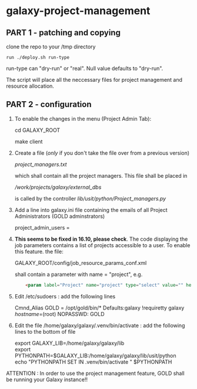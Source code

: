 # galaxy-project-management   


## PART 1 - patching and copying

clone the repo to your /tmp directory

    run ./deploy.sh run-type

run-type can "dry-run" or "real". Null value defaults to "dry-run". 

The script will place all the neccessary files for project management and resource allocation.


## PART 2 - configuration

1. To enable the changes in the menu (Project Admin Tab):
	
    cd GALAXY_ROOT  
	
    make client
	
	
2. Create a file (_only_ if you don't take the file over from a previous version)

	_project_managers.txt_
	
	which shall contain all the project managers. This file shall be placed in 
	
    _/work/projects/galaxy/external_dbs_	
	
	is called by the controller _lib/usit/python/Project_managers.py_
	
	
3. Add a line into galaxy.ini file containing the emails of all Project Administrators (GOLD adminstrators)

    project_admin_users = <EMAIL LIST>  
	
	
4. **This seems to be fixed in 16.10, please check**. The code displaying the job parameters contains a list of projects accessible to a user. To enable this feature. the file: 

    GALAXY_ROOT/config/job_resource_params_conf.xml
	
	shall contain a parameter with name = "project", e.g.  

	```html
		<param label="Project" name="project" type="select" value="" help="Project to assign resource allocation to.">
	```  
	

5. Edit /etc/sudoers : add the following lines  

    Cmnd_Alias GOLD = /opt/gold/bin/*
    Defaults:galaxy !requiretty
    galaxy _hostname_=(root) NOPASSWD: GOLD  


6. Edit the file /home/galaxy/galaxy/.venv/bin/activate : add the following lines to the bottom of file

    export GALAXY_LIB=/home/galaxy/galaxy/lib  
    export PYTHONPATH=$GALAXY_LIB:/home/galaxy/galaxy/lib/usit/python  
    echo "PYTHONPATH SET IN .venv/bin/activate " $PYTHONPATH  



ATTENTION : In order to use the project management feature, GOLD shall be running your Galaxy instance!!
